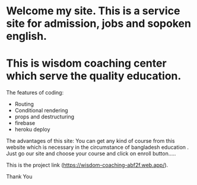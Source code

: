 # Welcome my site. This is a service site for admission, jobs and sopoken english.
# This is wisdom coaching center which serve the quality education.

The features of coding:

* Routing
* Conditional rendering
* props and destructuring
* firebase
* heroku deploy

The advantages of this site: You can get any kind of course from this website which is necessary in the circumstance of bangladesh education . Just go our site and choose your course and click on enroll button.....

This is the project link (https://wisdom-coaching-abf2f.web.app/).

Thank You

